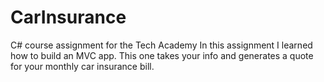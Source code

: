 # CarInsurance
C# course assignment for the Tech Academy
In this assignment I learned how to build an MVC app.
This one takes your info and generates a quote for your monthly car insurance bill.
